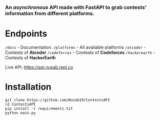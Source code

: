 
### An *asynchronous* API made with FastAPI to grab contests' information from different platforms.

# Endpoints
`/docs` - Documentation.
`/platforms` - All available platforms
`/atcoder` - Contests of **Atcoder**
`/codeforces` - Contests of **Codeforces**
`/hackerearth` - Contests of **HackerEarth**


Live API: https://api.nusab.repl.co


# Installation
```
git clone https://github.com/Nusab19/ContestsAPI
cd ContestsAPI
pip install -r requirements.txt
python main.py
```

